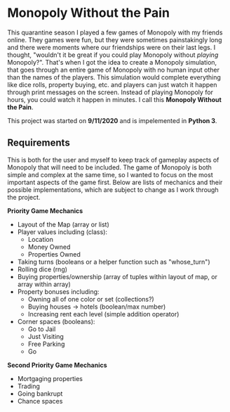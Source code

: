 # Monopoly Without the Pain
This quarantine season I played a few games of Monopoly with my friends online. They games were fun, but they were sometimes painstakingly long and there were moments where our friendships were on their last legs. I thought, "wouldn't it be great if you could play Monopoly without *playing* Monopoly?". That's when I got the idea to create a Monopoly simulation, that goes through an entire game of Monopoly with no human input other than the names of the players. This simulation would complete everything like dice rolls, property buying, etc. and players can just watch it happen through print messages on the screen. Instead of playing Monopoly for hours, you could watch it happen in minutes. I call this **Monopoly Without the Pain**.

This project was started on **9/11/2020** and is impelemented in **Python 3**.

## Requirements
This is both for the user and myself to keep track of gameplay aspects of Monopoly that will need to be included. The game of Monopoly is both simple and complex at the same time, so I wanted to focus on the most important aspects of the game first. Below are lists of mechanics and their possible implementations, which are subject to change as I work through the project. 

**Priority Game Mechanics**
- Layout of the Map (array or list)
- Player values including (class):
    - Location
    - Money Owned
    - Properties Owned
- Taking turns (booleans or a helper function such as "whose_turn")
- Rolling dice (rng)
- Buying properties/ownership (array of tuples within layout of map, or array within array)
- Property bonuses including:
    - Owning all of one color or set (collections?)
    - Buying houses -> hotels (boolean/max number)
    - Increasing rent each level (simple addition operator)
- Corner spaces (booleans):
    - Go to Jail
    - Just Visiting
    - Free Parking
    - Go

**Second Priority Game Mechanics**
- Mortgaging properties
- Trading
- Going bankrupt
- Chance spaces
